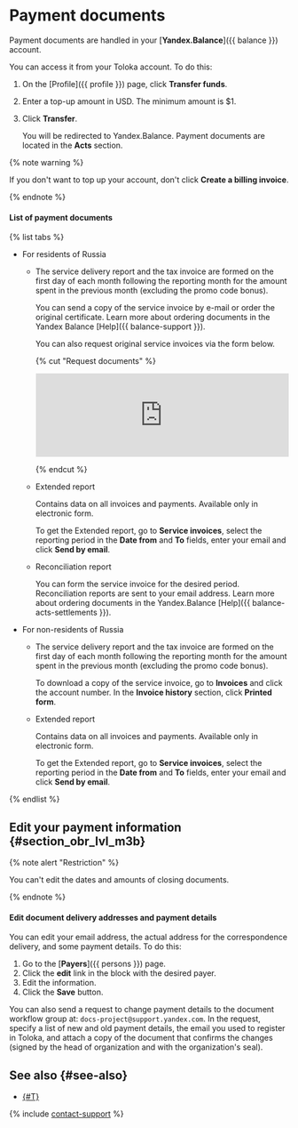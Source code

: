 # Payment documents

Payment documents are handled in your [**Yandex.Balance**]({{ balance }}) account.

You can access it from your Toloka account. To do this:

1. On the [Profile]({{ profile }}) page, click **Transfer funds**.

1. Enter a top-up amount in USD. The minimum amount is $1.

1. Click **Transfer**.

    You will be redirected to Yandex.Balance. Payment documents are located in the **Acts** section.

{% note warning %}

If you don't want to top up your account, don't click **Create a billing invoice**.

{% endnote %}

#### List of payment documents

{% list tabs %}

- For residents of Russia

  - The service delivery report and the tax invoice are formed on the first day of each month following the reporting month for the amount spent in the previous month (excluding the promo code bonus).

      You can send a copy of the service invoice by e-mail or order the original certificate. Learn more about ordering documents in the Yandex Balance [Help]({{ balance-support }}).

      You can also request original service invoices via the form below.

      {% cut "Request documents" %}

      <iframe width="100%" frameborder="0" src="https://forms.yandex.com/surveys/10015610/?lang=en&iframe=1&service=toloka-ai"></iframe>

      {% endcut %}

  - Extended report

      Contains data on all invoices and payments. Available only in electronic form.

      To get the Extended report, go to **Service invoices**, select the reporting period in the **Date from** and **To** fields, enter your email and click **Send by email**.

  - Reconciliation report

      You can form the service invoice for the desired period. Reconciliation reports are sent to your email address. Learn more about ordering documents in the Yandex.Balance [Help]({{ balance-acts-settlements }}).

- For non-residents of Russia

  - The service delivery report and the tax invoice are formed on the first day of each month following the reporting month for the amount spent in the previous month (excluding the promo code bonus).

      To download a copy of the service invoice, go to **Invoices** and click the account number. In the **Invoice history** section, click **Printed form**.

  - Extended report

      Contains data on all invoices and payments. Available only in electronic form.

      To get the Extended report, go to **Service invoices**, select the reporting period in the **Date from** and **To** fields, enter your email and click **Send by email**.

{% endlist %}

## Edit your payment information {#section_obr_lvl_m3b}

{% note alert "Restriction" %}

You can't edit the dates and amounts of closing documents.

{% endnote %}

#### Edit document delivery addresses and payment details

You can edit your email address, the actual address for the correspondence delivery, and some payment details. To do this:

1. Go to the [**Payers**]({{ persons }}) page.
1. Click the **edit** link in the block with the desired payer.
1. Edit the information.
1. Click the **Save** button.

You can also send a request to change payment details to the document workflow group at: `docs-project@support.yandex.com`. In the request, specify a list of new and old payment details, the email you used to register in Toloka, and attach a copy of the document that confirms the changes (signed by the head of organization and with the organization's seal).

## See also {#see-also}

- [{#T}](refill.md)

{% include [contact-support](../_includes/contact-support.md) %}